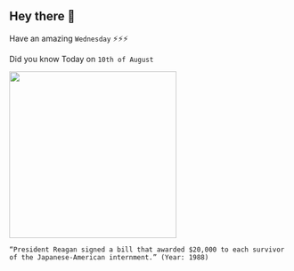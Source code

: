 ## Hey there 👋
Have an amazing `Wednesday` ⚡⚡⚡

Did you know Today on `10th of August`
 
 [<img src="https://upload.wikimedia.org/wikipedia/commons/7/74/Ronald_Reagan_signing_Japanese_reparations_bill.jpg" width="300" />](https://en.wikipedia.org/wiki/Civil_Liberties_Act_of_1988#:~:text=The%20bill%20was%20supported%20by,with%20payments%20beginning%20in%201990.) 
 ```
“President Reagan signed a bill that awarded $20,000 to each survivor of the Japanese-American internment.” (Year: 1988)
```
